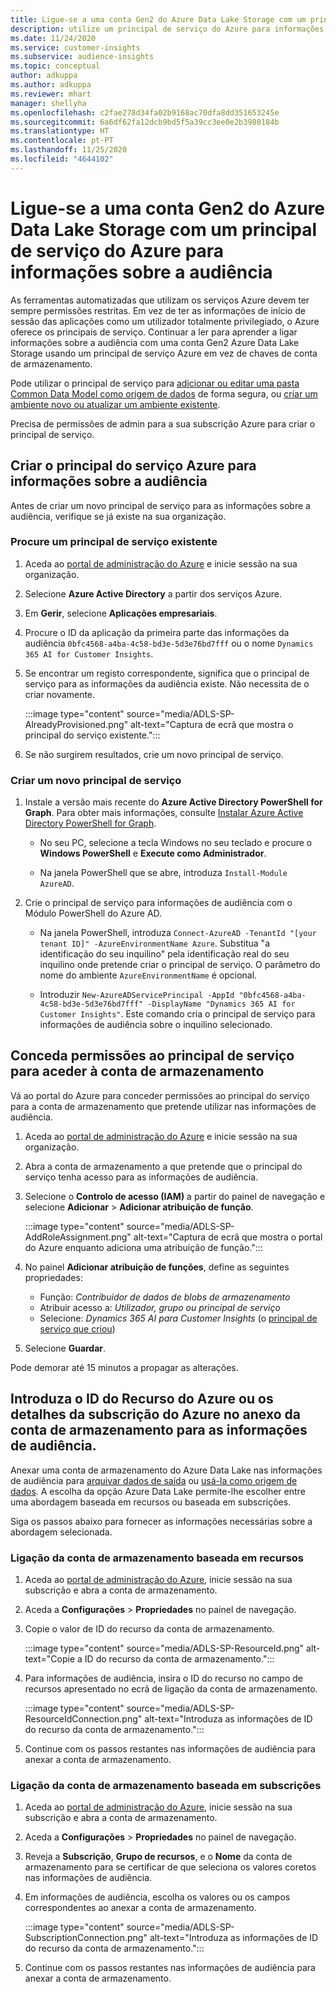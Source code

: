 ```yaml
---
title: Ligue-se a uma conta Gen2 do Azure Data Lake Storage com um principal de serviço
description: utilize um principal de serviço do Azure para informações sobre a audiência para ligar ao seu próprio data lake quando o ligar às informações sobre a audiência.
ms.date: 11/24/2020
ms.service: customer-insights
ms.subservice: audience-insights
ms.topic: conceptual
author: adkuppa
ms.author: adkuppa
ms.reviewer: mhart
manager: shellyha
ms.openlocfilehash: c2fae278d34fa02b9168ac70dfa8dd351653245e
ms.sourcegitcommit: 6a6df62fa12dcb9bd5f5a39cc3ee0e2b3988184b
ms.translationtype: HT
ms.contentlocale: pt-PT
ms.lasthandoff: 11/25/2020
ms.locfileid: "4644102"
---
```

# <a name="connect-to-an-azure-data-lake-storage-gen2-account-with-an-azure-service-principal-for-audience-insights"></a>Ligue-se a uma conta Gen2 do Azure Data Lake Storage com um principal de serviço do Azure para informações sobre a audiência

As ferramentas automatizadas que utilizam os serviços Azure devem ter sempre permissões restritas. Em vez de ter as informações de início de sessão das aplicações como um utilizador totalmente privilegiado, o Azure oferece os principais de serviço. Continuar a ler para aprender a ligar informações sobre a audiência com uma conta Gen2 Azure Data Lake Storage usando um principal de serviço Azure em vez de chaves de conta de armazenamento. 

Pode utilizar o principal de serviço para [adicionar ou editar uma pasta Common Data Model como origem de dados](connect-common-data-model.md) de forma segura, ou [criar um ambiente novo ou atualizar um ambiente existente](manage-environments.md#create-an-environment-in-an-existing-organization).

Precisa de permissões de admin para a sua subscrição Azure para criar o principal de serviço.

## <a name="create-azure-service-principal-for-audience-insights"></a>Criar o principal do serviço Azure para informações sobre a audiência

Antes de criar um novo principal de serviço para as informações sobre a audiência, verifique se já existe na sua organização.

### <a name="look-for-an-existing-service-principal"></a>Procure um principal de serviço existente

1. Aceda ao [portal de administração do Azure](https://portal.azure.com) e inicie sessão na sua organização.

2. Selecione **Azure Active Directory** a partir dos serviços Azure.

3. Em **Gerir**, selecione **Aplicações empresariais**.

4. Procure o ID da aplicação da primeira parte das informações da audiência `0bfc4568-a4ba-4c58-bd3e-5d3e76bd7fff` ou o nome `Dynamics 365 AI for Customer Insights`.

5. Se encontrar um registo correspondente, significa que o principal de serviço para as informações da audiência existe. Não necessita de o criar novamente.
   
   :::image type="content" source="media/ADLS-SP-AlreadyProvisioned.png" alt-text="Captura de ecrã que mostra o principal do serviço existente.":::
   
6. Se não surgirem resultados, crie um novo principal de serviço.

### <a name="create-a-new-service-principal"></a>Criar um novo principal de serviço

1. Instale a versão mais recente do **Azure Active Directory PowerShell for Graph**. Para obter mais informações, consulte [Instalar Azure Active Directory PowerShell for Graph](https://docs.microsoft.com/powershell/azure/active-directory/install-adv2).
   - No seu PC, selecione a tecla Windows no seu teclado e procure o **Windows PowerShell** e **Execute como Administrador**.
   
   - Na janela PowerShell que se abre, introduza `Install-Module AzureAD`.

2. Crie o principal de serviço para informações de audiência com o Módulo PowerShell do Azure AD.
   - Na janela PowerShell, introduza `Connect-AzureAD -TenantId "[your tenant ID]" -AzureEnvironmentName Azure`. Substitua "a identificação do seu inquilino" pela identificação real do seu inquilino onde pretende criar o principal de serviço. O parâmetro do nome do ambiente `AzureEnvironmentName` é opcional.
  
   - Introduzir `New-AzureADServicePrincipal -AppId "0bfc4568-a4ba-4c58-bd3e-5d3e76bd7fff" -DisplayName "Dynamics 365 AI for Customer Insights"`. Este comando cria o principal de serviço para informações de audiência sobre o inquilino selecionado.  

## <a name="grant-permissions-to-the-service-principal-to-access-the-storage-account"></a>Conceda permissões ao principal de serviço para aceder à conta de armazenamento

Vá ao portal do Azure para conceder permissões ao principal do serviço para a conta de armazenamento que pretende utilizar nas informações de audiência.

1. Aceda ao [portal de administração do Azure](https://portal.azure.com) e inicie sessão na sua organização.

1. Abra a conta de armazenamento a que pretende que o principal do serviço tenha acesso para as informações de audiência.

1. Selecione o **Controlo de acesso (IAM)** a partir do painel de navegação e selecione **Adicionar** > **Adicionar atribuição de função**.
   
   :::image type="content" source="media/ADLS-SP-AddRoleAssignment.png" alt-text="Captura de ecrã que mostra o portal do Azure enquanto adiciona uma atribuição de função.":::
   
1. No painel **Adicionar atribuição de funções**, define as seguintes propriedades:
   - Função: *Contribuidor de dados de blobs de armazenamento*
   - Atribuir acesso a: *Utilizador, grupo ou principal de serviço*
   - Selecione: *Dynamics 365 AI para Customer Insights* (o [principal de serviço que criou](#create-a-new-service-principal))

1.  Selecione **Guardar**.

Pode demorar até 15 minutos a propagar as alterações.

## <a name="enter-the-azure-resource-id-or-the-azure-subscription-details-in-the-storage-account-attachment-to-audience-insights"></a>Introduza o ID do Recurso do Azure ou os detalhes da subscrição do Azure no anexo da conta de armazenamento para as informações de audiência.

Anexar uma conta de armazenamento do Azure Data Lake nas informações de audiência para [arquivar dados de saída](manage-environments.md) ou [usá-la como origem de dados](connect-common-data-service-lake.md). A escolha da opção Azure Data Lake permite-lhe escolher entre uma abordagem baseada em recursos ou baseada em subscrições.

Siga os passos abaixo para fornecer as informações necessárias sobre a abordagem selecionada.

### <a name="resounce-based-storage-account-connection"></a>Ligação da conta de armazenamento baseada em recursos

1. Aceda ao [portal de administração do Azure](https://portal.azure.com), inicie sessão na sua subscrição e abra a conta de armazenamento.

1. Aceda a **Configurações** > **Propriedades** no painel de navegação.

1. Copie o valor de ID do recurso da conta de armazenamento.

   :::image type="content" source="media/ADLS-SP-ResourceId.png" alt-text="Copie a ID do recurso da conta de armazenamento.":::

1. Para informações de audiência, insira o ID do recurso no campo de recursos apresentado no ecrã de ligação da conta de armazenamento.

   :::image type="content" source="media/ADLS-SP-ResourceIdConnection.png" alt-text="Introduza as informações de ID do recurso da conta de armazenamento.":::   
   
1. Continue com os passos restantes nas informações de audiência para anexar a conta de armazenamento.

### <a name="subscription-based-storage-account-connection"></a>Ligação da conta de armazenamento baseada em subscrições

1. Aceda ao [portal de administração do Azure](https://portal.azure.com), inicie sessão na sua subscrição e abra a conta de armazenamento.

1. Aceda a **Configurações** > **Propriedades** no painel de navegação.

1. Reveja a **Subscrição**, **Grupo de recursos**, e o **Nome** da conta de armazenamento para se certificar de que seleciona os valores coretos nas informações de audiência.

1. Em informações de audiência, escolha os valores ou os campos correspondentes ao anexar a conta de armazenamento.

   :::image type="content" source="media/ADLS-SP-SubscriptionConnection.png" alt-text="Introduza as informações de ID do recurso da conta de armazenamento.":::
   
1. Continue com os passos restantes nas informações de audiência para anexar a conta de armazenamento.
